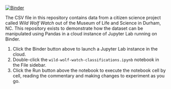 [![Binder](https://mybinder.org/badge.svg)](https://mybinder.org/v2/gh/parente/wildwolfwatch/master?filepath=lab)

The CSV file in this repository contains data from a citizen science project called *Wild Wolf Watch* out of the Museum of Life and Science in Durham, NC. This repository exists to demonstrate how the dataset can be manipulated using Pandas in a cloud instance of Jupyter Lab running on Binder.

1. Click the Binder button above to launch a Jupyter Lab instance in the cloud.
2. Double-click the `wild-wolf-watch-classifications.ipynb` notebook in the File sidebar.
2. Click the Run button above the notebook to execute the notebook cell by cell, reading the commentary and making changes to experiment as you go.
